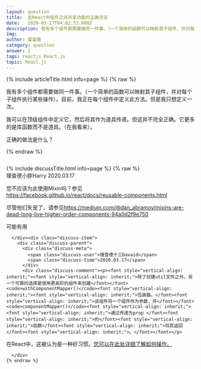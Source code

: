 ```yaml
---
layout: question
title:  在React中组件之间共享功能的正确方法
date:   2020-03-17T04:02:53.000Z
description: 我有多个组件都需要做同一件事。（一个简单的函数可以映射其子组件，并对每个子组件执行某些操作）。目前，我正在每个组件中定义此方法。但是我只想定义一次。我...
img: 
author: 蛋蛋猿
category: question
answer: 2
tags: reactjs React.js
topic: React.js
---
```

<div class="article-root">
  <div class="article">
    {% include articleTitle.html info=page %}
    {% raw %}
    <div class="article-content"><p><font style="vertical-align: inherit;"><font style="vertical-align: inherit;">我有多个组件都需要做同一件事。</font><font style="vertical-align: inherit;">（一个简单的函数可以映射其子组件，并对每个子组件执行某些操作）。</font><font style="vertical-align: inherit;">目前，我正在每个组件中定义此方法。</font><font style="vertical-align: inherit;">但是我只想定义一次。</font></font></p>

<p><font style="vertical-align: inherit;"><font style="vertical-align: inherit;">我可以在顶级组件中定义它，然后将其作为道具传递。</font><font style="vertical-align: inherit;">但这并不完全正确。</font><font style="vertical-align: inherit;">它更多的是库函数而不是道具。</font><font style="vertical-align: inherit;">（在我看来）。</font></font></p>

<p><font style="vertical-align: inherit;"><font style="vertical-align: inherit;">正确的做法是什么？</font></font></p></div>
    {% endraw %}
  </div>
  <p style="height: 0;width:0;overflow: hidden;"> 第1865篇《在React中组件之间共享功能的正确方法》来自Winter(https://github.com/aiyld/aiyld.github.io)的站点</p>
  <div class="discuss-wrapper">
    {% include discussTitle.html info=page %}
    {% raw %}
    <div class="discuss-item">
        <div class="discuss-parent">
          <div class="discuss-meta">
            <span class="discuss-user">理查德小胖Harry</span>
            <span class="discuss-time">2020.03.17</span>
          </div>
          <div class="discuss-comment"><p><font style="vertical-align: inherit;"><font style="vertical-align: inherit;">您不应该为此使用Mixin吗？</font><font style="vertical-align: inherit;">参见</font></font><a href="https://facebook.github.io/react/docs/reusable-components.html" rel="nofollow"><font style="vertical-align: inherit;"><font style="vertical-align: inherit;">https://facebook.github.io/react/docs/reusable-components.html</font></font></a></p>

<p><font style="vertical-align: inherit;"><font style="vertical-align: inherit;">尽管他们失宠了，请参见</font></font><a href="https://medium.com/@dan_abramov/mixins-are-dead-long-live-higher-order-components-94a0d2f9e750" rel="nofollow"><font style="vertical-align: inherit;"><font style="vertical-align: inherit;">https://medium.com/@dan_abramov/mixins-are-dead-long-live-higher-order-components-94a0d2f9e750</font></font></a></p>

<p><font style="vertical-align: inherit;"><font style="vertical-align: inherit;">可能有用</font></font></p></div>
        </div>
        
      </div><div class="discuss-item">
        <div class="discuss-parent">
          <div class="discuss-meta">
            <span class="discuss-user">理查德十三Davaid</span>
            <span class="discuss-time">2020.03.17</span>
          </div>
          <div class="discuss-comment"><p><font style="vertical-align: inherit;"><font style="vertical-align: inherit;">除了创建util文件之外，另一个可靠的选择是使用更高阶的组件来创建</font></font><code>withComponentMapper()</code><font style="vertical-align: inherit;"><font style="vertical-align: inherit;">包装器。</font><font style="vertical-align: inherit;">该组件将一个组件作为参数，并</font></font><code>componentMapper()</code><font style="vertical-align: inherit;"><font style="vertical-align: inherit;">通过传递为prop </font><font style="vertical-align: inherit;">的</font><font style="vertical-align: inherit;">函数</font><font style="vertical-align: inherit;">将其返回</font><font style="vertical-align: inherit;">。</font></font></p>

<p><font style="vertical-align: inherit;"><font style="vertical-align: inherit;">在React中，这被认为是一种好习惯。</font></font><a href="https://hackernoon.com/react-reusable-component-state-805163dc355" rel="noreferrer"><font style="vertical-align: inherit;"><font style="vertical-align: inherit;">您可以在此处详细了解如何操作。</font></font></a></p></div>
        </div>
        
      </div>
    {% endraw %}
  </div>
<div>
